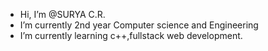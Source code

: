 - Hi, I’m @SURYA C.R.
- I’m currently 2nd year Computer science and Engineering
- I’m currently learning c++,fullstack web development.
  

<!---
SCR-s/SCR-s is a ✨ special ✨ repository because its `README.md` (this file) appears on your GitHub profile.
You can click the Preview link to take a look at your changes.
--->
